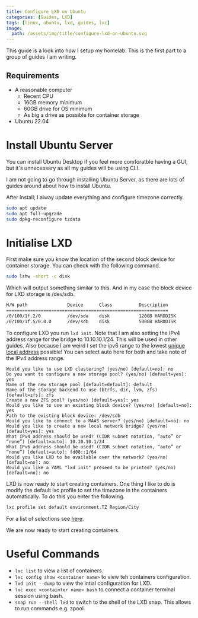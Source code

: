 ```yaml
---
title: Configure LXD on Ubuntu
categories: [Guides, LXD]
tags: [linux, ubuntu, lxd, guides, lxc]
image:
  path: /assets/img/title/configure-lxd-on-ubuntu.svg
---
```


This guide is a look into how I setup my homelab. This is the first part to a group of guides I am writing.

## Requirements

- A reasonable computer
  - Recent CPU
  - 16GB memory minimum
  - 60GB drive for OS minimum
  - As big a drive as possible for container storage
- Ubuntu 22.04

# Install Ubuntu Server

You can install Ubuntu Desktop if you feel more comforatble having a GUI, but it's unnecessary as all my guides will be using CLI.

I am not going to go through installing Ubuntu Server, as there are lots of guides around about how to install Ubuntu.

After install; I alway update everything and configure timezone correctly.

```bash
sudo apt update
sudo apt full-upgrade
sudo dpkg-reconfigure tzdata
```

# Initialise LXD

First make sure you know the location of the second block device for container storage. You can check with the following command.

```bash
sudo lshw -short -c disk
```

Which will output something similar to this. And in my case the block device for LXD storage is /dev/sdb.

```bash
H/W path               Device      Class          Description
=============================================================
/0/100/1f.2/0          /dev/sda    disk           120GB HARDDISK
/0/100/1f.5/0.0.0      /dev/sdb    disk           500GB HARDDISK
```

To configure LXD you run `lxd init`. Note that I am also setting the IPv4 address range for the bridge to 10.10.10.1/24. This will be used in other guides. Also because I am weird I set the ipv6 range to the lowest [unique local address](https://en.wikipedia.org/wiki/Unique_local_address) possible! You can select auto here for both and take note of the IPv4 address range.

```
Would you like to use LXD clustering? (yes/no) [default=no]: no
Do you want to configure a new storage pool? (yes/no) [default=yes]: yes
Name of the new storage pool [default=default]: default
Name of the storage backend to use (btrfs, dir, lvm, zfs) [default=zfs]: zfs
Create a new ZFS pool? (yes/no) [default=yes]: yes
Would you like to use an existing block device? (yes/no) [default=no]: yes
Path to the existing block device: /dev/sdb
Would you like to connect to a MAAS server? (yes/no) [default=no]: no
Would you like to create a new local network bridge? (yes/no) [default=yes]: yes
What IPv4 address should be used? (CIDR subnet notation, “auto” or “none”) [default=auto]: 10.10.10.1/24
What IPv6 address should be used? (CIDR subnet notation, “auto” or “none”) [default=auto]: fd00::1/64
Would you like LXD to be available over the network? (yes/no) [default=no]: no
Would you like a YAML "lxd init" preseed to be printed? (yes/no) [default=no]: no
```

LXD is now ready to start creating containers. One thing I like to do is modify the default lxc profile to set the timezone in the containers automatically. To do this you enter the following.

```bash
lxc profile set default environment.TZ Region/City
```

For a list of selections see [here](https://en.wikipedia.org/wiki/List_of_tz_database_time_zones).

We are now ready to start creating containers.

# Useful Commands

- `lxc list` to view a list of containers.
- `lxc config show <container name>` to view teh containers configuration.
- `lxd init --dump` to view the intial configuration for LXD.
- `lxc exec <containter name> bash` to connect a container terminal session using bash.
- `snap run --shell lxd` to switch to the shell of the LXD snap. This allows to run commands e.g. zpool.
